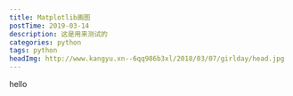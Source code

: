 ```yaml
---
title: Matplotlib画图
postTime: 2019-03-14
description: 这是用来测试的
categories: python
tags: python
headImg: http://www.kangyu.xn--6qq986b3xl/2018/03/07/girlday/head.jpg
---
```

hello